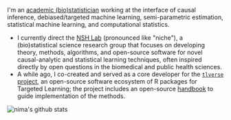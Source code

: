I'm an [academic (bio)statistician](https://www.hsph.harvard.edu/profile/nima-hejazi/)
working at the interface of causal inference, debiased/targeted machine
learning, semi-parametric estimation, statistical machine learning, and
computational statistics.

- I currently direct the [NSH Lab](https://github.com/nshlab) (pronounced like
  "niche"), a (bio)statistical science research group that focuses on developing
  theory, methods, algorithms, and open-source software for novel causal-analytic
  and statistical learning techniques, often inspired directly by open questions
  in the biomedical and public health sciences.
- A while ago, I co-created and served as a core developer for the [`tlverse`
  project](https://github.com/tlverse), an open-source software ecosystem of
  R packages for Targeted Learning; the project includes an open-source
  [handbook](https://tlverse.org/tlverse-handbook) to guide implementation of
  the methods.

![nima's github stats](https://github-readme-stats.vercel.app/api?username=nhejazi&show_icons=true&count_private=true&theme=radical)
<!--
![](https://komarev.com/ghpvc/?username=nhejazi&color=blue)
-->
